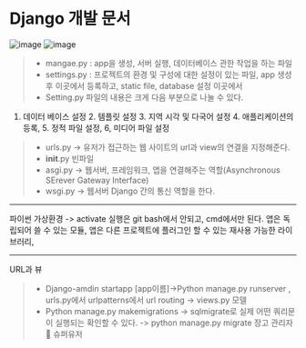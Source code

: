 Django 개발 문서  
=============
 ![image](https://user-images.githubusercontent.com/63999666/135593754-bd1f4f82-f270-42d0-96b5-3ad125b3c828.png)
![image](https://user-images.githubusercontent.com/63999666/135593766-7ab566b3-850e-481a-b925-58badf1ef401.png)

 

> - mangae.py : app을 생성, 서버 실행, 데이터베이스 관한 작업을 하는 파일
> - settings.py : 프로젝트의 환경 및 구성에 대한 설정이 있는 파일, app 생성 후 이곳에서
등록하고, static file, database 설정 이곳에서 
> - Setting.py 파일의 내용은 크게 다음 부분으로 나눌 수 있다.
1. 데이터 베이스 설정 2. 템플릿 설정 3. 지역 시각 및 다국어 설정 4. 애플리케이션의 등록, 5. 정적 파일 설정, 6, 미디어 파일 설정 
> - urls.py -> 유저가 접근하는 웹 사이트의 url과 view의 연결을 지정해준다. 
> - __init__.py 빈파일
> - asgi.py -> 웹서버, 프레임워크, 앱을 연결해주는 역할(Asynchronous SErever Gateway Interface)
> - wsgi.py -> 웹서버 Django 간의 통신 역할을 한다.

* * *
파이썬 가상환경 -> activate 실행은 git bash에서 안되고, cmd에서만 된다. 
앱은 독립되어 쓸 수 있는 모듈, 앱은 다른 프로젝트에 플러그인 할 수 있는 재사용 가능한 라이브러리,

* * *

URL과 뷰 
> - Django-amdin startapp [app이름]->Python manage.py runserver , urls.py에서 urlpatterns에서 url routing -> views.py
 모델
> - Python manage.py makemigrations -> sqlmigrate로 실제 어떤 쿼리문이 실행되는 확인할 수 있다. -> python manage.py migrate
장고 관리자 
	슈퍼유저 

